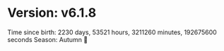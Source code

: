 # Version: v6.1.8
Time since birth: 2230 days, 53521 hours, 3211260 minutes, 192675600 seconds
Season: Autumn 🍁
